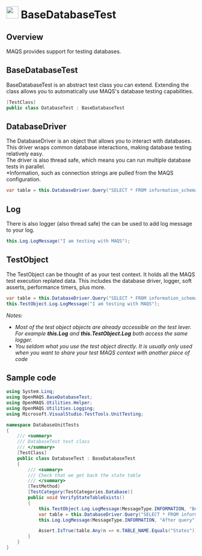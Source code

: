 # <img src="resources/maqslogo.ico" height="32" width="32"> BaseDatabaseTest

## Overview
MAQS provides support for testing databases.  

## BaseDatabaseTest
BaseDatabaseTest is an abstract test class you can extend.  Extending the class allows you to automatically use MAQS's database testing capabilities.
```csharp
[TestClass]
public class DatabaseTest : BaseDatabaseTest
```

## DatabaseDriver
The DatabaseDriver is an object that allows you to interact with databases.  
This driver wraps common database interactions, making database testing relatively easy.  
The driver is also thread safe, which means you can run multiple database tests in parallel.  
*Information, such as connection strings are pulled from the MAQS configuration.
```csharp
var table = this.DatabaseDriver.Query("SELECT * FROM information_schema.tables").ToList();
```
## Log
There is also logger (also thread safe) the can be used to add log message to your log.
```csharp
this.Log.LogMessage("I am testing with MAQS");
```
## TestObject
The TestObject can be thought of as your test context.  It holds all the MAQS test execution replated data.  This includes the database driver, logger, soft asserts, performance timers, plus more.
```csharp
var table = this.DatabaseDriver.Query("SELECT * FROM information_schema.tables").ToList();
this.TestObject.Log.LogMessage("I am testing with MAQS");
```
*Notes:*  
* *Most of the test object objects are already accessible on the test lever. For example **this.Log** and **this.TestObject.Log** both access the same logger.*
* *You seldom what you use the test object directly.  It is usually only used when you want to share your test MAQS context with another piece of code*

## Sample code
```csharp
using System.Linq;
using OpenMAQS.BaseDatabaseTest;
using OpenMAQS.Utilities.Helper;
using OpenMAQS.Utilities.Logging;
using Microsoft.VisualStudio.TestTools.UnitTesting;

namespace DatabaseUnitTests
{
    /// <summary>
    /// DatabaseTest test class
    /// </summary>
    [TestClass]
    public class DatabaseTest : BaseDatabaseTest
    {
        /// <summary>
        /// Check that we get back the state table
        /// </summary>
        [TestMethod]
        [TestCategory(TestCategories.Database)]
        public void VerifyStateTableExists()
        {
            this.TestObject.Log.LogMessage(MessageType.INFORMATION, "Before query");
            var table = this.DatabaseDriver.Query("SELECT * FROM information_schema.tables").ToList();
            this.Log.LogMessage(MessageType.INFORMATION, "After query");

            Assert.IsTrue(table.Any(n => n.TABLE_NAME.Equals("States")));
        }
    }
}
```